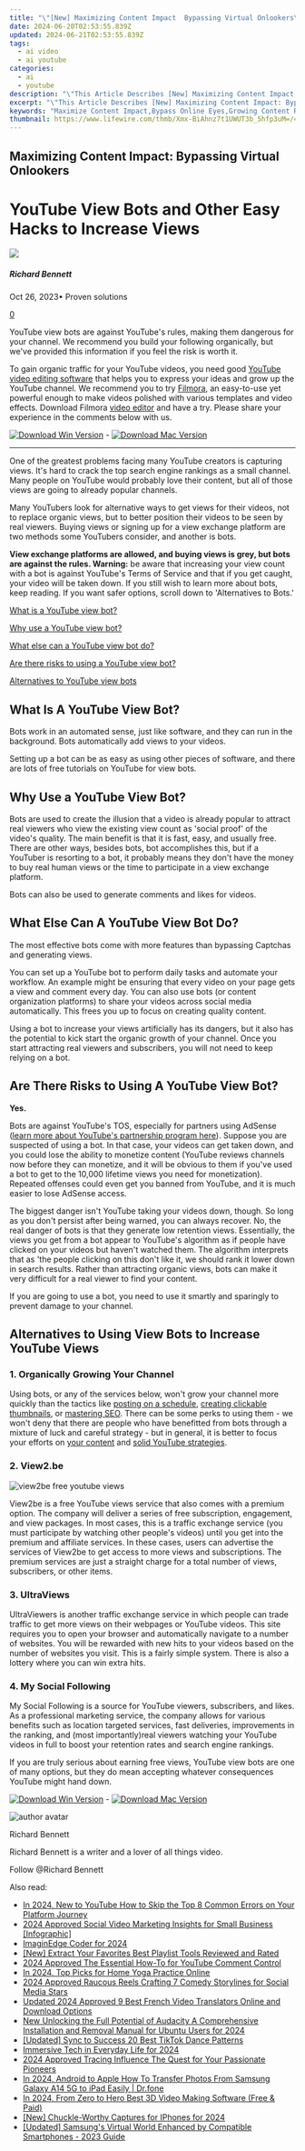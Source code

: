 ```yaml
---
title: "\"[New] Maximizing Content Impact  Bypassing Virtual Onlookers\""
date: 2024-06-20T02:53:55.839Z
updated: 2024-06-21T02:53:55.839Z
tags:
  - ai video
  - ai youtube
categories:
  - ai
  - youtube
description: "\"This Article Describes [New] Maximizing Content Impact: Bypassing Virtual Onlookers\""
excerpt: "\"This Article Describes [New] Maximizing Content Impact: Bypassing Virtual Onlookers\""
keywords: "Maximize Content Impact,Bypass Online Eyes,Growing Content Reach,Engage Readers Deeply,Increase Visibility Lift,Sharpen Content Focus,Boost Content Influence"
thumbnail: https://www.lifewire.com/thmb/Xmx-BiAhnz7t1UWUT3b_5hfp3uM=/400x300/filters:no_upscale():max_bytes(150000):strip_icc()/Echo-Dot-vs-HomePod-Mini-ea64d290bbc2457494228d7c763f9e26.jpg
---
```


## Maximizing Content Impact: Bypassing Virtual Onlookers

# YouTube View Bots and Other Easy Hacks to Increase Views

![](https://images.wondershare.com/filmora/article-images/richard-bennett.jpg)

##### Richard Bennett

 Oct 26, 2023• Proven solutions

[0](#commentsBoxSeoTemplate)

YouTube view bots are against YouTube's rules, making them dangerous for your channel. We recommend you build your following organically, but we've provided this information if you feel the risk is worth it.

To gain organic traffic for your YouTube videos, you need good [YouTube video editing software](https://tools.techidaily.com/wondershare/filmora/download/) that helps you to express your ideas and grow up the YouTube channel. We recommend you to try [Filmora](https://tools.techidaily.com/wondershare/filmora/download/), an easy-to-use yet powerful enough to make videos polished with various templates and video effects. Download Filmora [video editor](https://tools.techidaily.com/wondershare/filmora/download/) and have a try. Please share your experience in the comments below with us.

[![Download Win Version](https://images.wondershare.com/filmora/guide/download-btn-win.jpg)](https://tools.techidaily.com/wondershare/filmora/download/) \- [![Download Mac Version](https://images.wondershare.com/filmora/guide/download-btn-mac.jpg)](https://tools.techidaily.com/wondershare/filmora/download/)

---

One of the greatest problems facing many YouTube creators is capturing views. It's hard to crack the top search engine rankings as a small channel. Many people on YouTube would probably love their content, but all of those views are going to already popular channels.

Many YouTubers look for alternative ways to get views for their videos, not to replace organic views, but to better position their videos to be seen by real viewers. Buying views or signing up for a view exchange platform are two methods some YouTubers consider, and another is bots.

**View exchange platforms are allowed, and buying views is grey, but bots are against the rules. Warning:** be aware that increasing your view count with a bot is against YouTube's Terms of Service and that if you get caught, your video will be taken down. If you still wish to learn more about bots, keep reading. If you want safer options, scroll down to 'Alternatives to Bots.'

[What is a YouTube view bot?](#what%5Fis%5Fview%5Fbot)

[Why use a YouTube view bot?](#why)

[What else can a YouTube view bot do?](#whatelse)

[Are there risks to using a YouTube view bot?](#risks)

[Alternatives to YouTube view bots](#alternatives)

## What Is A YouTube View Bot?

Bots work in an automated sense, just like software, and they can run in the background. Bots automatically add views to your videos.

Setting up a bot can be as easy as using other pieces of software, and there are lots of free tutorials on YouTube for view bots.

## Why Use a YouTube View Bot?

Bots are used to create the illusion that a video is already popular to attract real viewers who view the existing view count as 'social proof' of the video's quality. The main benefit is that it is fast, easy, and usually free. There are other ways, besides bots, bot accomplishes this, but if a YouTuber is resorting to a bot, it probably means they don't have the money to buy real human views or the time to participate in a view exchange platform.

Bots can also be used to generate comments and likes for videos.

## What Else Can A YouTube View Bot Do?

The most effective bots come with more features than bypassing Captchas and generating views.

You can set up a YouTube bot to perform daily tasks and automate your workflow. An example might be ensuring that every video on your page gets a view and comment every day. You can also use bots (or content organization platforms) to share your videos across social media automatically. This frees you up to focus on creating quality content.

Using a bot to increase your views artificially has its dangers, but it also has the potential to kick start the organic growth of your channel. Once you start attracting real viewers and subscribers, you will not need to keep relying on a bot.

## Are There Risks to Using A YouTube View Bot?

 **Yes.**

Bots are against YouTube's TOS, especially for partners using AdSense ([learn more about YouTube's partnership program here](https://tools.techidaily.com/wondershare/filmora/download/)). Suppose you are suspected of using a bot. In that case, your videos can get taken down, and you could lose the ability to monetize content (YouTube reviews channels now before they can monetize, and it will be obvious to them if you've used a bot to get to the 10,000 lifetime views you need for monetization). Repeated offenses could even get you banned from YouTube, and it is much easier to lose AdSense access.

The biggest danger isn't YouTube taking your videos down, though. So long as you don't persist after being warned, you can always recover. No, the real danger of bots is that they generate low retention views. Essentially, the views you get from a bot appear to YouTube's algorithm as if people have clicked on your videos but haven't watched them. The algorithm interprets that as 'the people clicking on this don't like it, we should rank it lower down in search results. Rather than attracting organic views, bots can make it very difficult for a real viewer to find your content.

If you are going to use a bot, you need to use it smartly and sparingly to prevent damage to your channel.

## Alternatives to Using View Bots to Increase YouTube Views

### 1\. Organically Growing Your Channel

Using bots, or any of the services below, won't grow your channel more quickly than the tactics like [posting on a schedule](https://www.filmora.io/community-blog/how-often-should-you-upload-to-youtube--consistent-posting-gets-views-187.html), [creating clickable thumbnails](https://www.filmora.io/community-blog/6-tips-for-making-good-youtube-thumbnails---get-more-159.html), or [mastering SEO](https://www.filmora.io/community-blog/how-to-make-a-youtube-video-trending-284.html). There can be some perks to using them - we won't deny that there are people who have benefitted from bots through a mixture of luck and careful strategy - but in general, it is better to focus your efforts on [your content](https://www.filmora.io/community-blog/how-to-make-better-youtube-videos--278.html) and [solid YouTube strategies](https://www.filmora.io/community-blog/14-tactics-that-actually-work%21-how-to-gain-more-subscribers-300.html).

### 2\. View2.be

![view2be free youtube views](https://images.wondershare.com/filmora/article-images/view2be-free-youtube-views.jpg)

View2be is a free YouTube views service that also comes with a premium option. The company will deliver a series of free subscription, engagement, and view packages. In most cases, this is a traffic exchange service (you must participate by watching other people's videos) until you get into the premium and affiliate services. In these cases, users can advertise the services of View2be to get access to more views and subscriptions. The premium services are just a straight charge for a total number of views, subscribers, or other items.

### 3\. UltraViews

UltraViewers is another traffic exchange service in which people can trade traffic to get more views on their webpages or YouTube videos. This site requires you to open your browser and automatically navigate to a number of websites. You will be rewarded with new hits to your videos based on the number of websites you visit. This is a fairly simple system. There is also a lottery where you can win extra hits.

### 4\. My Social Following

My Social Following is a source for YouTube viewers, subscribers, and likes. As a professional marketing service, the company allows for various benefits such as location targeted services, fast deliveries, improvements in the ranking, and (most importantly)real viewers watching your YouTube videos in full to boost your retention rates and search engine rankings.

If you are truly serious about earning free views, YouTube view bots are one of many options, but they do mean accepting whatever consequences YouTube might hand down.

[![Download Win Version](https://images.wondershare.com/filmora/guide/download-btn-win.jpg)](https://tools.techidaily.com/wondershare/filmora/download/) \- [![Download Mac Version](https://images.wondershare.com/filmora/guide/download-btn-mac.jpg)](https://tools.techidaily.com/wondershare/filmora/download/)

![author avatar](https://images.wondershare.com/filmora/article-images/richard-bennett.jpg)

Richard Bennett

Richard Bennett is a writer and a lover of all things video.

Follow @Richard Bennett

<span class="atpl-alsoreadstyle">Also read:</span>
<div><ul>
<li><a href="https://youtube-help.techidaily.com/in-2024-new-to-youtube-how-to-skip-the-top-8-common-errors-on-your-platform-journey/"><u>In 2024, New to YouTube  How to Skip the Top 8 Common Errors on Your Platform Journey</u></a></li>
<li><a href="https://youtube-help.techidaily.com/2024-approved-social-video-marketing-insights-for-small-business-infographic/"><u>2024 Approved  Social Video Marketing Insights for Small Business [Infographic]</u></a></li>
<li><a href="https://youtube-help.techidaily.com/imaginedge-coder-for-2024/"><u>ImaginEdge Coder for 2024</u></a></li>
<li><a href="https://youtube-help.techidaily.com/new-extract-your-favorites-best-playlist-tools-reviewed-and-rated/"><u>[New] Extract Your Favorites  Best Playlist Tools Reviewed and Rated</u></a></li>
<li><a href="https://youtube-help.techidaily.com/2024-approved-the-essential-how-to-for-youtube-comment-control/"><u>2024 Approved  The Essential How-To for YouTube Comment Control</u></a></li>
<li><a href="https://youtube-help.techidaily.com/in-2024-top-picks-for-home-yoga-practice-online/"><u>In 2024, Top Picks for Home Yoga Practice Online</u></a></li>
<li><a href="https://youtube-help.techidaily.com/2024-approved-raucous-reels-crafting-7-comedy-storylines-for-social-media-stars/"><u>2024 Approved  Raucous Reels  Crafting 7 Comedy Storylines for Social Media Stars</u></a></li>
<li><a href="https://ai-voice-clone.techidaily.com/updated-2024-approved-9-best-french-video-translators-online-and-download-options/"><u>Updated 2024 Approved 9 Best French Video Translators Online and Download Options</u></a></li>
<li><a href="https://audio-editing.techidaily.com/new-unlocking-the-full-potential-of-audacity-a-comprehensive-installation-and-removal-manual-for-ubuntu-users-for-2024/"><u>New Unlocking the Full Potential of Audacity A Comprehensive Installation and Removal Manual for Ubuntu Users for 2024</u></a></li>
<li><a href="https://tiktok-videos.techidaily.com/updated-sync-to-success-20-best-tiktok-dance-patterns/"><u>[Updated] Sync to Success  20 Best TikTok Dance Patterns</u></a></li>
<li><a href="https://some-knowledge.techidaily.com/immersive-tech-in-everyday-life-for-2024/"><u>Immersive Tech in Everyday Life for 2024</u></a></li>
<li><a href="https://instagram-video-recordings.techidaily.com/2024-approved-tracing-influence-the-quest-for-your-passionate-pioneers/"><u>2024 Approved  Tracing Influence  The Quest for Your Passionate Pioneers</u></a></li>
<li><a href="https://android-transfer.techidaily.com/in-2024-android-to-apple-how-to-transfer-photos-from-samsung-galaxy-a14-5g-to-ipad-easily-drfone-by-drfone-transfer-from-android-transfer-from-android/"><u>In 2024, Android to Apple How To Transfer Photos From Samsung Galaxy A14 5G to iPad Easily | Dr.fone</u></a></li>
<li><a href="https://ai-vdieo-software.techidaily.com/1714113034631-in-2024-from-zero-to-hero-best-3d-video-making-software-free-and-paid/"><u>In 2024, From Zero to Hero Best 3D Video Making Software (Free & Paid)</u></a></li>
<li><a href="https://article-tips.techidaily.com/new-chuckle-worthy-captures-for-iphones-for-2024/"><u>[New] Chuckle-Worthy Captures for IPhones for 2024</u></a></li>
<li><a href="https://extra-skills.techidaily.com/updated-samsungs-virtual-world-enhanced-by-compatible-smartphones-2023-guide/"><u>[Updated] Samsung's Virtual World Enhanced by Compatible Smartphones - 2023 Guide</u></a></li>
</ul></div>

<ins class="adsbygoogle"
      style="display:block"
      data-ad-client="ca-pub-7571918770474297"
      data-ad-slot="8358498916"
      data-ad-format="auto"
      data-full-width-responsive="true"></ins>